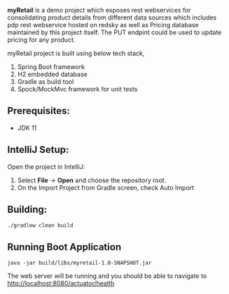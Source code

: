 **myRetail** is a demo project which exposes rest webservices for consolidating product details from different data sources which includes pdp rest webservice hosted on redsky as well as Pricing database maintained by this project itself. The PUT endpint could be used to update pricing for any product.

myRetail project is built using below tech stack,

1. Spring Boot framework
2. H2 embedded database
3. Gradle as build tool
4. Spock/MockMvc framework for unit tests


Prerequisites:
--------------

* JDK 11

IntelliJ Setup:
---------------

Open the project in IntelliJ:

1. Select **File** -> **Open** and choose the repository root.
2. On the Import Project from Gradle screen, check Auto Import


Building:
---------

    ./gradlew clean build

Running Boot Application
--------------------

    java -jar build/libs/myretail-1.0-SNAPSHOT.jar

The web server will be running and you should be able to navigate to [http://localhost:8080/actuator/health]()



